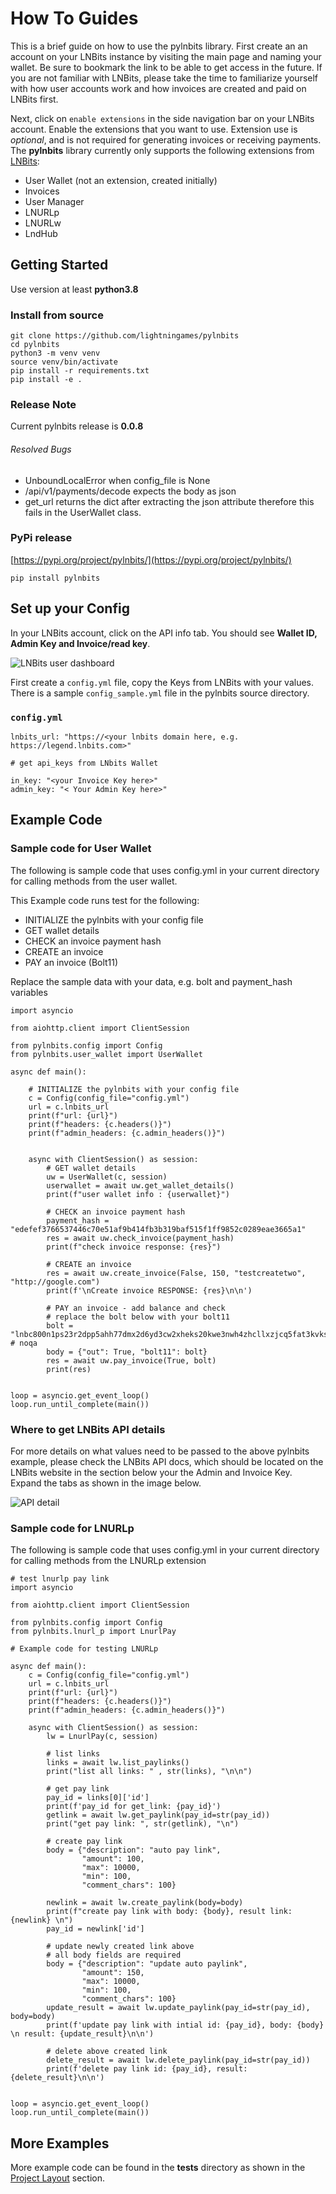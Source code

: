 # How To Guides

This is a brief guide on how to use the pylnbits library. First create an an account on your LNBits instance by visiting the main page and naming your wallet. Be sure to bookmark the link to be able to get access in the future. If you are not familiar with LNBits, please take the time to familiarize yourself with how user accounts work and how invoices are created and paid on LNBits first.

Next, click on `enable extensions` in the side navigation bar on your LNBits account. Enable the extensions that you want to use. Extension use is *optional*, and is not required for generating invoices or receiving payments. The **pylnbits** library currently only supports the following extensions from [LNBits](https://lnbits.com):

- User Wallet (not an extension, created initially)
- Invoices
- User Manager
- LNURLp
- LNURLw
- LndHub

## Getting Started

Use version at least **python3.8**

### Install from source
```
git clone https://github.com/lightningames/pylnbits
cd pylnbits
python3 -m venv venv
source venv/bin/activate
pip install -r requirements.txt
pip install -e .
```

### Release Note
Current pylnbits release is **0.0.8**

###### Resolved Bugs
- UnboundLocalError when config_file is None
- /api/v1/payments/decode expects the body as json
- get_url returns the dict after extracting the json attribute therefore this fails in the UserWallet class.

### PyPi release
[https://pypi.org/project/pylnbits/](https://pypi.org/project/pylnbits/)

```
pip install pylnbits
```

## Set up your Config

In your LNBits account, click on the API info tab. You should see **Wallet ID, Admin Key and Invoice/read key**.

![LNBits user dashboard](images/lnbits.png)

First create a `config.yml` file, copy the Keys from LNBits with your values. There is a sample `config_sample.yml` file in the pylnbits source directory.


### `config.yml`
```
lnbits_url: "https://<your lnbits domain here, e.g. https://legend.lnbits.com>"

# get api_keys from LNbits Wallet

in_key: "<your Invoice Key here>"
admin_key: "< Your Admin Key here>"
```

## Example Code

### Sample code for User Wallet

The following is sample code that uses config.yml in your current directory for calling methods from the user wallet.

This Example code runs test for the following:

- INITIALIZE the pylnbits with your config file
- GET wallet details
- CHECK an invoice payment hash
- CREATE an invoice
- PAY an invoice (Bolt11)

Replace the sample data with your data, e.g. bolt and payment_hash variables

```
import asyncio

from aiohttp.client import ClientSession

from pylnbits.config import Config
from pylnbits.user_wallet import UserWallet

async def main():

    # INITIALIZE the pylnbits with your config file
    c = Config(config_file="config.yml")
    url = c.lnbits_url
    print(f"url: {url}")
    print(f"headers: {c.headers()}")
    print(f"admin_headers: {c.admin_headers()}")


    async with ClientSession() as session:
        # GET wallet details
        uw = UserWallet(c, session)
        userwallet = await uw.get_wallet_details()
        print(f"user wallet info : {userwallet}")

        # CHECK an invoice payment hash
        payment_hash = "edefef3766537446c70e51af9b414fb3b319baf515f1ff9852c0289eae3665a1"
        res = await uw.check_invoice(payment_hash)
        print(f"check invoice response: {res}")

        # CREATE an invoice
        res = await uw.create_invoice(False, 150, "testcreatetwo", "http://google.com")
        print(f'\nCreate invoice RESPONSE: {res}\n\n')

        # PAY an invoice - add balance and check
        # replace the bolt below with your bolt11
        bolt = "lnbc800n1ps23r2dpp5ahh77dmx2d6yd3cw2xheks20kwe3nwh4zhcllxzjcq5fat3kvkssdqsd9h8vmmfvdjk7mn9cqzpgrzjq02snzwz4petaly54yzjkm358rqa5as9hkgydjvxxmvlpuk6dfd9cz0y2cqq0qsqqyqqqqlgqqqqqqgq9qsp5cut63ftfcffwkrr2w9r50w5e40m93k3er75mc70ysxps7yercs9s9qyyssqs7qk3cz97nm5m6ehzedcxhttx87l7x5kk38gvwkzzv4lhrhddtqq3sk43nnvsddagf36ledw9vhlpqxuu5s53pj6sz926mwqxf8chsgp2m9j8w"  # noqa
        body = {"out": True, "bolt11": bolt}
        res = await uw.pay_invoice(True, bolt)
        print(res)


loop = asyncio.get_event_loop()
loop.run_until_complete(main())

```


### Where to get LNBits API details

For more details on what values need to be passed to the above pylnbits example, please check the LNBits API docs, which should be located on the LNBits website in the section below your the Admin and Invoice Key. Expand the tabs as shown in the image below.


![API detail](images/api_info.png)


### Sample code for LNURLp

The following is sample code that uses config.yml in your current directory for calling methods from the LNURLp extension

```
# test lnurlp pay link
import asyncio

from aiohttp.client import ClientSession

from pylnbits.config import Config
from pylnbits.lnurl_p import LnurlPay

# Example code for testing LNURLp

async def main():
    c = Config(config_file="config.yml")
    url = c.lnbits_url
    print(f"url: {url}")
    print(f"headers: {c.headers()}")
    print(f"admin_headers: {c.admin_headers()}")

    async with ClientSession() as session:
        lw = LnurlPay(c, session)

        # list links
        links = await lw.list_paylinks()
        print("list all links: " , str(links), "\n\n")

        # get pay link
        pay_id = links[0]['id']
        print(f'pay_id for get_link: {pay_id}')
        getlink = await lw.get_paylink(pay_id=str(pay_id))
        print("get pay link: ", str(getlink), "\n")

        # create pay link
        body = {"description": "auto pay link",
                "amount": 100,
                "max": 10000,
                "min": 100,
                "comment_chars": 100}

        newlink = await lw.create_paylink(body=body)
        print(f"create pay link with body: {body}, result link: {newlink} \n")
        pay_id = newlink['id']

        # update newly created link above
        # all body fields are required
        body = {"description": "update auto paylink",
                "amount": 150,
                "max": 10000,
                "min": 100,
                "comment_chars": 100}
        update_result = await lw.update_paylink(pay_id=str(pay_id), body=body)
        print(f'update pay link with intial id: {pay_id}, body: {body} \n result: {update_result}\n\n')

        # delete above created link
        delete_result = await lw.delete_paylink(pay_id=str(pay_id))
        print(f'delete pay link id: {pay_id}, result: {delete_result}\n\n')


loop = asyncio.get_event_loop()
loop.run_until_complete(main())

```

## More Examples

More example code can be found in the **tests** directory as shown in the [Project Layout](/pylnbits/#project-layout) section.
